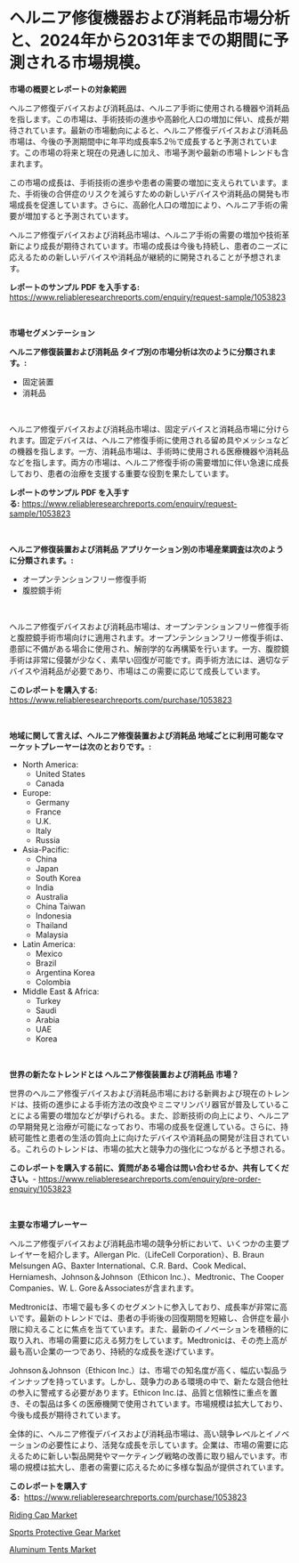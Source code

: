 <p><h1>ヘルニア修復機器および消耗品市場分析と、2024年から2031年までの期間に予測される市場規模。</h1></p><p><strong>市場の概要とレポートの対象範囲</strong></p>
<p><p>ヘルニア修復デバイスおよび消耗品は、ヘルニア手術に使用される機器や消耗品を指します。この市場は、手術技術の進歩や高齢化人口の増加に伴い、成長が期待されています。最新の市場動向によると、ヘルニア修復デバイスおよび消耗品市場は、今後の予測期間中に年平均成長率5.2％で成長すると予測されています。この市場の将来と現在の見通しに加え、市場予測や最新の市場トレンドも含まれます。</p><p>この市場の成長は、手術技術の進歩や患者の需要の増加に支えられています。また、手術後の合併症のリスクを減らすための新しいデバイスや消耗品の開発も市場成長を促進しています。さらに、高齢化人口の増加により、ヘルニア手術の需要が増加すると予測されています。</p><p>ヘルニア修復デバイスおよび消耗品市場は、ヘルニア手術の需要の増加や技術革新により成長が期待されています。市場の成長は今後も持続し、患者のニーズに応えるための新しいデバイスや消耗品が継続的に開発されることが予想されます。</p></p>
<p><strong>レポートのサンプル PDF を入手する:</strong> <a href="https://www.reliableresearchreports.com/enquiry/request-sample/1053823">https://www.reliableresearchreports.com/enquiry/request-sample/1053823</a></p>
<p>&nbsp;</p>
<p><strong>市場セグメンテーション</strong></p>
<p><strong>ヘルニア修復装置および消耗品 タイプ別の市場分析は次のように分類されます。:</strong></p>
<p><ul><li>固定装置</li><li>消耗品</li></ul></p>
<p>&nbsp;</p>
<p><p>ヘルニア修復デバイスおよび消耗品市場は、固定デバイスと消耗品市場に分けられます。固定デバイスは、ヘルニア修復手術に使用される留め具やメッシュなどの機器を指します。一方、消耗品市場は、手術時に使用される医療機器や消耗品などを指します。両方の市場は、ヘルニア修復手術の需要増加に伴い急速に成長しており、患者の治療を支援する重要な役割を果たしています。</p></p>
<p><strong>レポートのサンプル PDF を入手する:</strong>&nbsp;<a href="https://www.reliableresearchreports.com/enquiry/request-sample/1053823">https://www.reliableresearchreports.com/enquiry/request-sample/1053823</a></p>
<p>&nbsp;</p>
<p><strong> ヘルニア修復装置および消耗品 アプリケーション別の市場産業調査は次のように分類されます。:</strong></p>
<p><ul><li>オープンテンションフリー修復手術</li><li>腹腔鏡手術</li></ul></p>
<p>&nbsp;</p>
<p><p>ヘルニア修復デバイスおよび消耗品市場は、オープンテンションフリー修復手術と腹腔鏡手術市場向けに適用されます。オープンテンションフリー修復手術は、患部に不備がある場合に使用され、解剖学的な再構築を行います。一方、腹腔鏡手術は非常に侵襲が少なく、素早い回復が可能です。両手術方法には、適切なデバイスや消耗品が必要であり、市場はこの需要に応じて成長しています。</p></p>
<p><strong>このレポートを購入する:</strong>&nbsp; <a href="https://www.reliableresearchreports.com/purchase/1053823">https://www.reliableresearchreports.com/purchase/1053823</a></p>
<p>&nbsp;</p>
<p><strong>地域に関して言えば、ヘルニア修復装置および消耗品 地域ごとに利用可能なマーケットプレーヤーは次のとおりです。:</strong></p>
<p><ul>
    <li>
        North America:
        <ul>
            <li>United States</li>
            <li>Canada</li>
        </ul>
    </li>
    <li>
        Europe:
        <ul>
            <li>Germany</li>
            <li>France</li>
            <li>U.K.</li>
            <li>Italy</li>
            <li>Russia</li>
        </ul>
    </li>
    <li>
        Asia-Pacific:
        <ul>
            <li>China</li>
            <li>Japan</li>
            <li>South Korea</li>
            <li>India</li>
            <li>Australia</li>
            <li>China Taiwan</li>
            <li>Indonesia</li>
            <li>Thailand</li>
            <li>Malaysia</li>
        </ul>
    </li>
    <li>
        Latin America:
        <ul>
            <li>Mexico</li>
            <li>Brazil</li>
            <li>Argentina Korea</li>
            <li>Colombia</li>
        </ul>
    </li>
    <li>
        Middle East & Africa:
        <ul>
            <li>Turkey</li>
            <li>Saudi</li>
            <li>Arabia</li>
            <li>UAE</li>
            <li>Korea</li>
        </ul>
    </li>
    </ul></p>
<p>&nbsp;</p>
<p><strong>世界の新たなトレンドとは ヘルニア修復装置および消耗品 市場？</strong></p>
<p><p>世界のヘルニア修復デバイスおよび消耗品市場における新興および現在のトレンドは、技術の進歩による手術方法の改良やミニマリンバリ器官が普及していることによる需要の増加などが挙げられる。また、診断技術の向上により、ヘルニアの早期発見と治療が可能になっており、市場の成長を促進している。さらに、持続可能性と患者の生活の質向上に向けたデバイスや消耗品の開発が注目されている。これらのトレンドは、市場の拡大と競争力の強化につながると予想される。</p></p>
<p><strong>このレポートを購入する前に、質問がある場合は問い合わせるか、共有してください。</strong>- <a href="https://www.reliableresearchreports.com/enquiry/pre-order-enquiry/1053823">https://www.reliableresearchreports.com/enquiry/pre-order-enquiry/1053823</a></p>
<p>&nbsp;</p>
<p><strong>主要な市場プレーヤー</strong></p>
<p><p>ヘルニア修復デバイスおよび消耗品市場の競争分析において、いくつかの主要プレイヤーを紹介します。Allergan Plc.（LifeCell Corporation）、B. Braun Melsungen AG、Baxter International、C.R. Bard、Cook Medical、Herniamesh、Johnson＆Johnson（Ethicon Inc.）、Medtronic、The Cooper Companies、W. L. Gore＆Associatesが含まれます。</p><p>Medtronicは、市場で最も多くのセグメントに参入しており、成長率が非常に高いです。最新のトレンドでは、患者の手術後の回復期間を短縮し、合併症を最小限に抑えることに焦点を当てています。また、最新のイノベーションを積極的に取り入れ、市場の需要に応える努力をしています。Medtronicは、その売上高が最も高い企業の一つであり、持続的な成長を遂げています。</p><p>Johnson＆Johnson（Ethicon Inc.）は、市場での知名度が高く、幅広い製品ラインナップを持っています。しかし、競争力のある環境の中で、新たな競合他社の参入に警戒する必要があります。Ethicon Inc.は、品質と信頼性に重点を置き、その製品は多くの医療機関で使用されています。市場規模は拡大しており、今後も成長が期待されています。</p><p>全体的に、ヘルニア修復デバイスおよび消耗品市場は、高い競争レベルとイノベーションの必要性により、活発な成長を示しています。企業は、市場の需要に応えるために新しい製品開発やマーケティング戦略の改善に取り組んでいます。市場の規模は拡大し、患者の需要に応えるために多様な製品が提供されています。</p></p>
<p><strong>このレポートを購入する:</strong>&nbsp;&nbsp;<a href="https://www.reliableresearchreports.com/purchase/1053823">https://www.reliableresearchreports.com/purchase/1053823</a></p>
<p><p><a href="https://github.com/angelajermaine/Market-Research-Report-List-2/blob/main/riding-cap-market.md">Riding Cap Market</a></p><p><a href="https://github.com/beatblasta/Market-Research-Report-List-2/blob/main/sports-protective-gear-market.md">Sports Protective Gear Market</a></p><p><a href="https://github.com/shotows/Market-Research-Report-List-1/blob/main/aluminum-tents-market.md">Aluminum Tents Market</a></p></p>